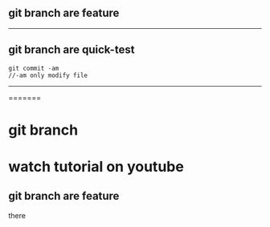 
## git branch are feature
---------
## git branch are quick-test

```
git commit -am 
//-am only modify file
```
-----
=======
# git branch

watch tutorial on youtube
=======
## git branch are feature

there

